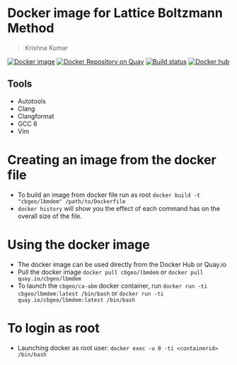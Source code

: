 # Docker image for Lattice Boltzmann Method
> Krishna Kumar

[![Docker image](https://img.shields.io/badge/docker--image-cbgeo--lbmdem-ff69b4.svg)](https://quay.io/repository/cbgeo/lbmdem)
[![Docker Repository on Quay](https://quay.io/repository/cbgeo/lbmdem/status "Docker Repository on Quay")](https://quay.io/repository/cbgeo/lbmdem)
[![Build status](https://api.travis-ci.org/cb-geo/docker-lbmdem.svg)](https://api.travis-ci.org/cb-geo/docker-lbmdem.svg)
[![Docker hub](https://img.shields.io/badge/docker--hub-cbgeo--lbmdem-ff69b4.svg)](https://hub.docker.com/r/cbgeo/lbmdem)

## Tools
* Autotools
* Clang
* Clangformat
* GCC 6
* Vim

# Creating an image from the docker file
* To build an image from docker file run as root `docker build -t "cbgeo/lbmdem" /path/to/Dockerfile`
* `docker history` will show you the effect of each command has on the overall size of the file.

# Using the docker image
* The docker image can be used directly from the Docker Hub or Quay.io
* Pull the docker image `docker pull cbgeo/lbmdem` or `docker pull quay.io/cbgeo/lbmdem`
* To launch the `cbgeo/ca-abm`  docker container, run `docker run -ti cbgeo/lbmdem:latest /bin/bash` or `docker run -ti quay.io/cbgeo/lbmdem:latest /bin/bash`

# To login as root
* Launching docker as root user: `docker exec -u 0 -ti <containerid> /bin/bash`
